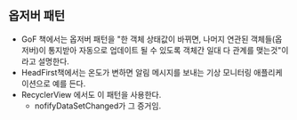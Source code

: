 ## 옵저버 패턴

* GoF 책에서는 옵저버 패턴을 "한 객체 상태값이 바뀌면, 나머지 연관된 객체들(옵저버)이 통지받아 자동으로 업데이트 될 수 있도록 객체간 일대 다 관계를 맺는것"이라고 설명한다.
* HeadFirst책에서는 온도가 변하면 알림 메시지를 보내는 기상 모니터링 애플리케이션으로 예를 든다.
* RecyclerView 에서도 이 패턴을 사용한다.
  - nofifyDataSetChanged가 그 증거임.
